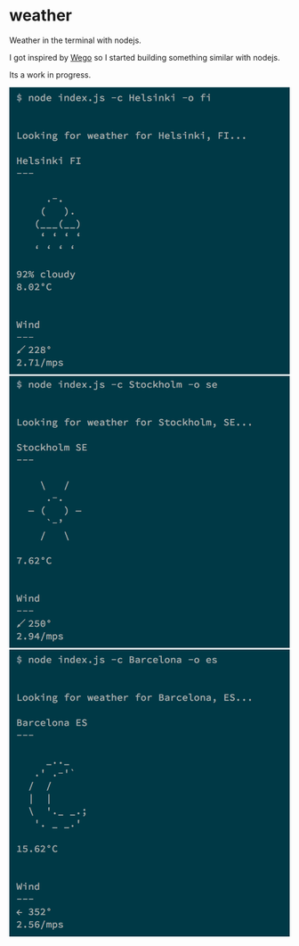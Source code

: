 # weather
Weather in the terminal with nodejs.

I got inspired by [Wego](https://github.com/schachmat/wego) so I started building something similar with nodejs.

Its a work in progress.

![](https://github.com/jakate/weather/blob/master/screenshots/hel.png)
![](https://github.com/jakate/weather/blob/master/screenshots/stoc.png)
![](https://github.com/jakate/weather/blob/master/screenshots/barc.png)

